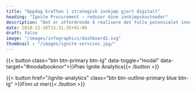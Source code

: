 ```yaml
---
title: "Oppdag kraften i strategisk innkjøp gjort digitalt"
heading: "Ignite Procurement – reduser dine innkjøpskostnader"
description: "Det er utfordrende å realisere det fulle potensialet innen innkjøp. Med Ignite har det aldri vært enklere – la oss hjelpe deg til en forenklet hverdag og forbedret lønnsomhet!"
date: 2018-12-16T15:31:35+01:00
draft: false
image: "/images/infographics/dashboard2.svg"
thumbnail : "/images/ignite-services.jpg/"
---
```


{{< button class="btn btn-primary btn-lg" data-toggle="modal" data-target="#modalbooknor">}}Prøv Ignite Analytics{{< /button >}}

{{< button href="/ignite-analytics" class="btn btn-outline-primary blue btn-lg" >}}Finn ut mer{{< /button >}}

